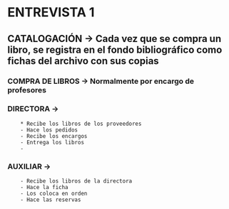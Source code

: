 


# ENTREVISTA 1


## CATALOGACIÓN -> Cada vez que se compra un libro, se registra en el fondo bibliográfico como fichas del archivo con sus copias

### COMPRA DE LIBROS -> Normalmente por encargo de profesores

### DIRECTORA -> 
		* Recibe los libros de los proveedores
		- Hace los pedidos
		- Recibe los encargos
		- Entrega los libros
		- 


### AUXILIAR ->
		- Recibe los libros de la directora
		- Hace la ficha
		- Los coloca en orden
		- Hace las reservas


